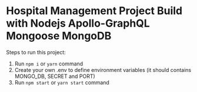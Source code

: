 # Hospital Management Project Build with Nodejs Apollo-GraphQL Mongoose MongoDB

Steps to run this project:

1. Run `npm i` or `yarn` command
2. Create your own .env to define environment variables (it should contains MONGO_DB, SECRET and PORT)
3. Run `npm start` or `yarn start` command
